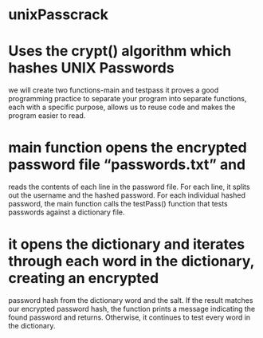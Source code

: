 # unixPasscrack

# Uses the crypt() algorithm which hashes UNIX Passwords

we will create two functions-main and testpass 
it proves a good programming practice to separate your program into separate functions,
each with a specific purpose, allows us to reuse code and makes
the program easier to read.
# main function opens the encrypted password file “passwords.txt” and
 reads the contents of each line in the password file. 
For each line, it splits out the username and the hashed password. 
For each individual hashed password, the main function calls the testPass() function that
tests passwords against a dictionary file.

#  it opens the dictionary and iterates through each word in the dictionary, creating an encrypted
password hash from the dictionary word and the salt. If the result matches
our encrypted password hash, the function prints a message indicating the
found password and returns. Otherwise, it continues to test every word in
the dictionary.
